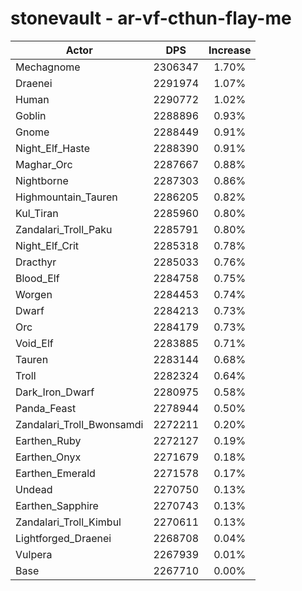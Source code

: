 # stonevault - ar-vf-cthun-flay-me
| Actor | DPS | Increase |
|---|:---:|:---:|
|Mechagnome|2306347|1.70%|
|Draenei|2291974|1.07%|
|Human|2290772|1.02%|
|Goblin|2288896|0.93%|
|Gnome|2288449|0.91%|
|Night_Elf_Haste|2288390|0.91%|
|Maghar_Orc|2287667|0.88%|
|Nightborne|2287303|0.86%|
|Highmountain_Tauren|2286205|0.82%|
|Kul_Tiran|2285960|0.80%|
|Zandalari_Troll_Paku|2285791|0.80%|
|Night_Elf_Crit|2285318|0.78%|
|Dracthyr|2285033|0.76%|
|Blood_Elf|2284758|0.75%|
|Worgen|2284453|0.74%|
|Dwarf|2284213|0.73%|
|Orc|2284179|0.73%|
|Void_Elf|2283885|0.71%|
|Tauren|2283144|0.68%|
|Troll|2282324|0.64%|
|Dark_Iron_Dwarf|2280975|0.58%|
|Panda_Feast|2278944|0.50%|
|Zandalari_Troll_Bwonsamdi|2272211|0.20%|
|Earthen_Ruby|2272127|0.19%|
|Earthen_Onyx|2271679|0.18%|
|Earthen_Emerald|2271578|0.17%|
|Undead|2270750|0.13%|
|Earthen_Sapphire|2270743|0.13%|
|Zandalari_Troll_Kimbul|2270611|0.13%|
|Lightforged_Draenei|2268708|0.04%|
|Vulpera|2267939|0.01%|
|Base|2267710|0.00%|
